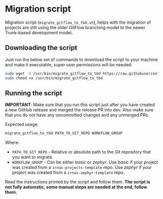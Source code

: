 # Migration script

Migration script (`migrate_gitflow_to_tbd.sh`), helps with the migration of
projects are still using the older GitFlow branching model to the newer
Trunk-based development model.

## Downloading the script

Just run the below set of commands to download the script to your machine and
make it executable, super user permissions will be needed:

```bash
sudo wget -O /usr/bin/migrate_gitflow_to_tbd https://raw.githubusercontent.com/IRNAS/irnas-workflows-ci/main/migration_script/migrate_gitflow_to_tbd.sh
sudo chmod +x /usr/bin/migrate_gitflow_to_tbd
```

## Running the script

**IMPORTANT**: Make sure that you run this script just after you have created a
new GitHub release and merged the release PR into dev. Also make sure that you
do not have any uncommitted changes and any unmerged PRs.

Expected usage:

```bash
migrate_gitflow_to_tbd PATH_TO_GIT_REPO WORKFLOW_GROUP
```

Where:

- `PATH_TO_GIT_REPO` - Relative or absolute path to the Git repository that you
  want to migrate.
- `WORKFLOW_GROUP` - Can be either _basic_ or _zephyr_. Use _basic_ if your
  project was created from a `irnas-projects-template` repo. Use _zephyr_ if
  your project was created from a `irnas-zephyr-template` repo.

Read the instructions printed by the script and follow them. **The script is not
fully automatic, some manual steps are needed at the end, follow them.**
